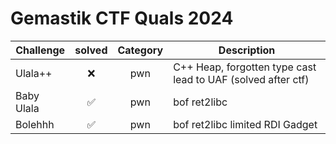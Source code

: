 # Gemastik CTF Quals 2024

| Challenge | solved | Category | Description | 
| --- | :---: | :---: | --- |
| Ulala++ | ❌ | pwn | C++ Heap, forgotten type cast lead to UAF (solved after ctf) |
| Baby Ulala | ✅ | pwn | bof ret2libc |
| Bolehhh | ✅ | pwn | bof ret2libc limited RDI Gadget |
